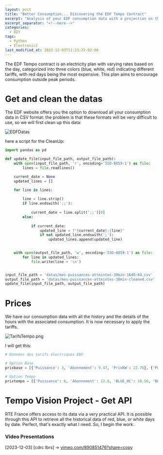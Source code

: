 ```yaml
---
layout: post
title: "Better Consumption... Discovering the EDF Tempo Contract"
excerpt: "Analysis of your EDF consumption data with a projection on the new French EDF Tempo contract..."
excerpt_separator: "<!--more-->"
categories:
  - DIY
tags:
  - Python
  - Electronics
last_modified_at: 2023-12-03T11:23:22-02:00
---
```



The EDF Tempo contract is an electricity plan with varying rates based on the day, categorized into three colors (blue, white, red) indicating different tariffs, with red days being the most expensive. This plan aims to encourage consumption outside peak periods.


# Get and clean the datas

The EDF website offers you the option to download all your consumption data in CSV format:
the problem is that these formats will be very difficult to use, so we will first clean up this data:

![EDFDatas](https://blog.lbrs.io/images/DownloadEDFdatas.png)

here a script for the CleanUp:


```python
import pandas as pd

def update_file(input_file_path, output_file_path):
    with open(input_file_path, 'r', encoding='ISO-8859-1') as file:
        lines = file.readlines()

    current_date = None
    updated_lines = []

    for line in lines:
        
        line = line.strip()
        if line.endswith(';;'):
            
            current_date = line.split(';;')[0]
        else:
            
            if current_date:
                updated_line = f"{current_date};{line}"
                if not updated_line.endswith(';'):
                    updated_lines.append(updated_line)

    
    with open(output_file_path, 'w', encoding='ISO-8859-1') as file:
        for line in updated_lines:
            file.write(line + '\n')


input_file_path = 'datas/mes-puissances-atteintes-30min-1640-64.csv'
output_file_path = 'datas/mes-puissances-atteintes-30min-cleaned.csv'
update_file(input_file_path, output_file_path)

```

# Prices

We have our consumption data with all the history and the details of the hours with the associated consumption. It is now necessary to apply the tariffs.

![TarifsTempo.png](https://blog.lbrs.io/images/TarifsTempo.png)

I will get this:

```python
# Données des tarifs électriques EDF

# Option Base
prixbase = [{'Puissance': 3, 'Abonnement': 9.47, 'PrixKW': 22.76}, {'Puissance': 6, 'Abonnement': 12.44, 'PrixKW': 22.76}, {'Puissance': 9, 'Abonnement': 15.63, 'PrixKW': 22.76}, {'Puissance': 12, 'Abonnement': 18.89, 'PrixKW': 22.76}, {'Puissance': 15, 'Abonnement': 21.92, 'PrixKW': 22.76}, {'Puissance': 18, 'Abonnement': 24.92, 'PrixKW': 22.76}, {'Puissance': 24, 'Abonnement': 31.6, 'PrixKW': 22.76}, {'Puissance': 30, 'Abonnement': 37.29, 'PrixKW': 22.76}, {'Puissance': 36, 'Abonnement': 44.66, 'PrixKW': 22.76}]

# Option Tempo
prixtempo = [{'Puissance': 6, 'Abonnement': 12.8, 'BLUE_HC': 10.56, 'BLUE_HP': 13.69, 'WHITE_HC': 12.46, 'BLUE_HP': 16.54, 'RED_HC': 13.28, 'RED_HP': 73.24}, {'Puissance': 9, 'Abonnement': 16.0, 'BLUE_HC': 10.56, 'BLUE_HP': 13.69, 'WHITE_HC': 12.46, 'WHITE_HP': 16.54, 'RED_HC': 13.28, 'RED_HP': 73.24}, {'Puissance': 12, 'Abonnement': 19.29, 'BLUE_HC': 10.56, 'BLUE_HP': 13.69, 'WHITE_HC': 12.46, 'WHITE_HP': 16.54, 'RED_HC': 13.28, 'RED_HP': 73.24}, {'Puissance': 15, 'Abonnement': 22.3, 'BLUE_HC': 10.56, 'BLUE_HP': 13.69, 'WHITE_HC': 12.46, 'WHITE_HP': 16.54, 'RED_HC': 13.28, 'RED_HP': 73.24}, {'Puissance': 18, 'Abonnement': 25.29, 'BLUE_HC': 10.56, 'BLUE_HP': 13.69, 'WHITE_HC': 12.46, 'WHITE_HP': 16.54, 'RED_HC': 13.28, 'RED_HP': 73.24}, {'Puissance': 30, 'Abonnement': 38.13, 'BLUE_HC': 10.56, 'BLUE_HP': 13.69, 'WHITE_HC': 12.46, 'WHITE_HP': 16.54, 'RED_HC': 13.28, 'RED_HP': 73.24}, {'Puissance': 36, 'Abonnement': 44.28, 'BLUE_HC': 10.56, 'BLUE_HP': 13.69, 'WHITE_HC': 12.46, 'WHITE_HP': 16.54, 'RED_HC': 13.28, 'RED_HP': 73.24}]
```

# Tempo Vision Project - Get API

RTE France offers access to its data via a very practical API. It is possible through this API to retrieve all the historical data of red, blue, or white days by date. Perfect, that's exactly what I need. So, I begin the work.

### Video Presentations
[2023-12-03] [cdrc lbrs] -> [vimeo.com/890851476?share=copy](https://vimeo.com/890851476?share=copy)  




